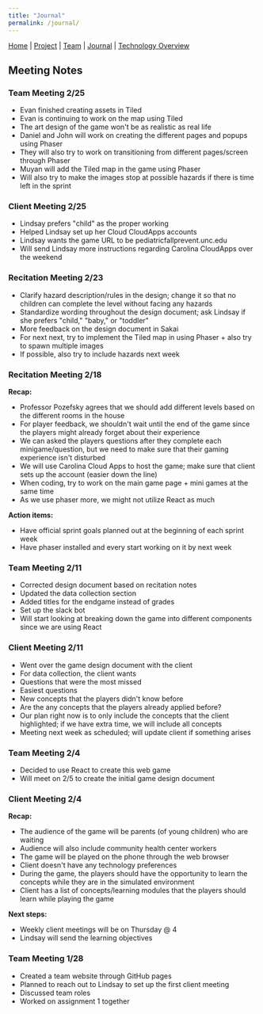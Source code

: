 ```yaml
---
title: "Journal"
permalink: /journal/
---
```


[Home](/ChildSafetyGame/) | [Project](/ChildSafetyGame/project) | [Team](/ChildSafetyGame/team) | [Journal](/ChildSafetyGame/journal) | [Technology Overview](/ChildSafetyGame/technology) 

## Meeting Notes

### Team Meeting 2/25

- Evan finished creating assets in Tiled
- Evan is continuing to work on the map using Tiled
- The art design of the game won't be as realistic as real life
- Daniel and John will work on creating the different pages and popups using Phaser
 - They will also try to work on transitioning from different pages/screen through Phaser
- Muyan will add the Tiled map in the game using Phaser 
 - Will also try to make the images stop at possible hazards if there is time left in the sprint

### Client Meeting 2/25

- Lindsay prefers "child" as the proper working 
- Helped Lindsay set up her Cloud CloudApps accounts
- Lindsay wants the game URL to be pediatricfallprevent.unc.edu
- Will send Lindsay more instructions regarding Carolina CloudApps over the weekend

### Recitation Meeting 2/23

- Clarify hazard description/rules in the design; change it so that no children can complete the level without facing any hazards
- Standardize wording throughout the design document; ask Lindsay if she prefers "child," "baby," or "toddler"
- More feedback on the design document in Sakai
- For next next, try to implement the Tiled map in using Phaser + also try to spawn multiple images
- If possible, also try to include hazards next week

### Recitation Meeting 2/18

**Recap:**

- Professor Pozefsky agrees that we should add different levels based on the different rooms in the house
- For player feedback, we shouldn't wait until the end of the game since the players might already forget about their experience
 - We can asked the players questions after they complete each minigame/question, but we need to make sure that their gaming experience isn't disturbed
- We will use Carolina Cloud Apps to host the game; make sure that client sets up the account (easier down the line)
- When coding, try to work on the main game page + mini games at the same time
- As we use phaser more, we might not utilize React as much

**Action items:**

- Have official sprint goals planned out at the beginning of each sprint week
- Have phaser installed and every start working on it by next week

### Team Meeting 2/11

- Corrected design document based on recitation notes
 - Updated the data collection section
 - Added titles for the endgame instead of grades
- Set up the slack bot
- Will start looking at breaking down the game into different components since we are using React 

### Client Meeting 2/11

- Went over the game design document with the client
- For data collection, the client wants
 - Questions that were the most missed
 - Easiest questions
 - New concepts that the players didn't know before
 - Are the any concepts that the players already applied before?
- Our plan right now is to only include the concepts that the client highlighted; if we have extra time, we will include all concepts
- Meeting next week as scheduled; will update client if something arises 

### Team Meeting 2/4

- Decided to use React to create this web game
- Will meet on 2/5 to create the initial game design document

### Client Meeting 2/4

**Recap:**

- The audience of the game will be parents (of young children) who are waiting
- Audience will also include community health center workers
- The game will be played on the phone through the web browser
- Client doesn't have any technology preferences
- During the game, the players should have the opportunity to learn the concepts while they are in the simulated environment
- Client has a list of concepts/learning modules that the players should learn while playing the game

**Next steps:**

- Weekly client meetings will be on Thursday @ 4
- Lindsay will send the learning objectives


### Team Meeting 1/28

- Created a team website through GitHub pages
- Planned to reach out to Lindsay to set up the first client meeting
- Discussed team roles
- Worked on assignment 1 together